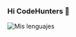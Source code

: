 ### Hi CodeHunters 👋

<!--
[![Top Langs](https://github-readme-stats.vercel.app/api/top-langs/?username=anuraghazra)](https://github.com/anuraghazra/github-readme-stats)

![Top Langs](https://github-readme-stats.vercel.app/api/top-langs/?username=jorgektch)

![Top Langs](https://github-readme-stats.vercel.app/api/top-langs/?username=JorgeKtch&layout=compact)

[![Top Langs](https://github-readme-stats.vercel.app/api/top-langs/?username=JorgeKtch&layout=compact)](https://github.com/anuraghazra/github-readme-stats)
-->

![Mis lenguajes](https://github-readme-stats.vercel.app/api/top-langs/?username=JorgeKtch&layout=compact)
